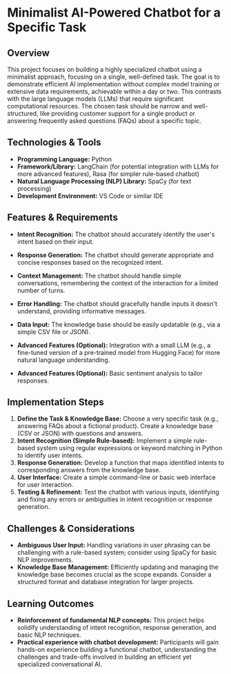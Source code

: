 # Minimalist AI-Powered Chatbot for a Specific Task

## Overview

This project focuses on building a highly specialized chatbot using a minimalist approach, focusing on a single, well-defined task.  The goal is to demonstrate efficient AI implementation without complex model training or extensive data requirements, achievable within a day or two.  This contrasts with the large language models (LLMs) that require significant computational resources.  The chosen task should be narrow and well-structured, like providing customer support for a single product or answering frequently asked questions (FAQs) about a specific topic.

## Technologies & Tools

- **Programming Language:** Python
- **Framework/Library:**  LangChain (for potential integration with LLMs for more advanced features), Rasa (for simpler rule-based chatbot)
- **Natural Language Processing (NLP) Library:** SpaCy (for text processing)
- **Development Environment:** VS Code or similar IDE


## Features & Requirements

- **Intent Recognition:** The chatbot should accurately identify the user's intent based on their input.
- **Response Generation:** The chatbot should generate appropriate and concise responses based on the recognized intent.
- **Context Management:**  The chatbot should handle simple conversations, remembering the context of the interaction for a limited number of turns.
- **Error Handling:** The chatbot should gracefully handle inputs it doesn't understand, providing informative messages.
- **Data Input:** The knowledge base should be easily updatable (e.g., via a simple CSV file or JSON).

- **Advanced Features (Optional):** Integration with a small LLM (e.g., a fine-tuned version of a pre-trained model from Hugging Face) for more natural language understanding.
- **Advanced Features (Optional):**  Basic sentiment analysis to tailor responses.


## Implementation Steps

1. **Define the Task & Knowledge Base:** Choose a very specific task (e.g., answering FAQs about a fictional product). Create a knowledge base (CSV or JSON) with questions and answers.
2. **Intent Recognition (Simple Rule-based):** Implement a simple rule-based system using regular expressions or keyword matching in Python to identify user intents.
3. **Response Generation:**  Develop a function that maps identified intents to corresponding answers from the knowledge base.
4. **User Interface:** Create a simple command-line or basic web interface for user interaction.
5. **Testing & Refinement:** Test the chatbot with various inputs, identifying and fixing any errors or ambiguities in intent recognition or response generation.


## Challenges & Considerations

- **Ambiguous User Input:** Handling variations in user phrasing can be challenging with a rule-based system; consider using SpaCy for basic NLP improvements.
- **Knowledge Base Management:**  Efficiently updating and managing the knowledge base becomes crucial as the scope expands. Consider a structured format and database integration for larger projects.


## Learning Outcomes

- **Reinforcement of fundamental NLP concepts:** This project helps solidify understanding of intent recognition, response generation, and basic NLP techniques.
- **Practical experience with chatbot development:**  Participants will gain hands-on experience building a functional chatbot, understanding the challenges and trade-offs involved in building an efficient yet specialized conversational AI.

